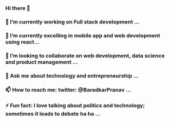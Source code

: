 ### Hi there 👋


### 🔭 I’m currently working on Full stack development ...
### 🌱 I’m currently excelling in mobile app and web development using react...
### 👯 I’m looking to collaborate on web development, data science and product management ...
### 💬 Ask me about technology and entrepreneurship ...
### 📫 How to reach me: twitter: @BaradkarPranav ...
### ⚡ Fun fact: I love talking about politics and technology; sometimes it leads to debate ha ha ...

